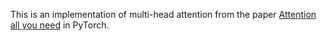 This is an implementation of multi-head attention from the paper [Attention all you need](https://arxiv.org/pdf/1706.03762.pdf) in PyTorch.